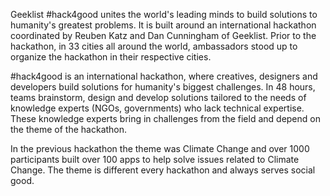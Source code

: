 Geeklist &#35;hack4good unites the world's leading minds to build solutions to humanity's greatest problems. It is built around an international hackathon coordinated by Reuben Katz and Dan Cunningham of Geeklist. Prior to the hackathon, in 33 cities all around the world, ambassadors stood up to organize the hackathon in their respective cities.

&#35;hack4good is an international hackathon, where creatives, designers and developers build solutions for humanity's biggest challenges. In 48 hours, teams brainstorm, design and develop solutions tailored to the needs of knowledge experts (NGOs, governments) who lack technical expertise. These knowledge experts bring in challenges from the field and depend on the theme of the hackathon.

In the previous hackathon the theme was Climate Change and over 1000 participants built over 100 apps to help solve issues related to Climate Change. The theme is different every hackathon and always serves social good.